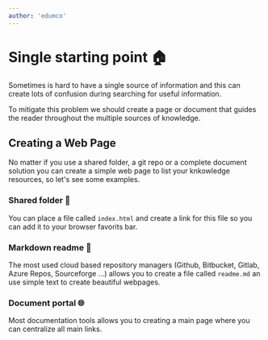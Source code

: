 ```yaml
---
author: 'edumco'
---
```


# Single starting point 🏠

Sometimes is hard to have a single source of information and this can create lots of confusion during searching for useful information. 

To mitigate this problem we should create a page or document that guides the reader throughout the multiple sources of knowledge.

## Creating a Web Page

No matter if you use a shared folder, a git repo or a complete document solution you can create a simple web page to list your knkowledge resources, so let's see some examples.

### Shared folder 📂

You can place a file called `index.html` and create a link for this file so you can add it to your browser favorits bar.

### Markdown readme 📃

The most used cloud based repository managers (Github, Bitbucket, Gitlab, Azure Repos, Sourceforge ...) allows you to create a file called `readme.md` an use simple text to create beautiful webpages.

### Document portal 🌐

Most documentation tools allows you to creating a main page where you can centralize all main links. 

